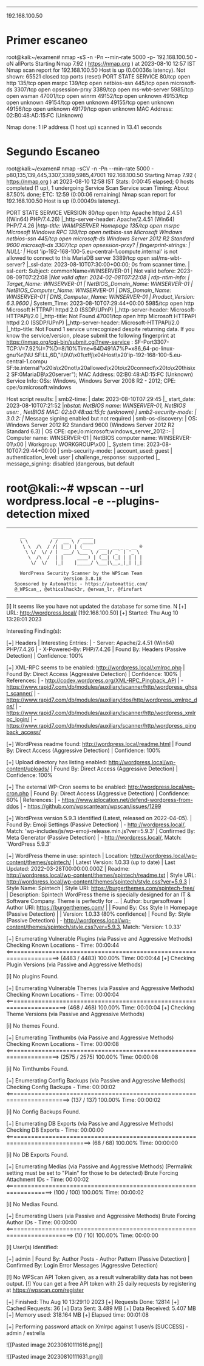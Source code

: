 ------------------

192.168.100.50

# Primer escaneo
root@kali:~/examen# nmap -sS -n -Pn --min-rate 5000 -p- 192.168.100.50 -oN allPorts
Starting Nmap 7.92 ( https://nmap.org ) at 2023-08-10 12:57 IST
Nmap scan report for 192.168.100.50
Host is up (0.00036s latency).
Not shown: 65521 closed tcp ports (reset)
PORT      STATE SERVICE
80/tcp    open  http
135/tcp   open  msrpc
139/tcp   open  netbios-ssn
445/tcp   open  microsoft-ds
3307/tcp  open  opsession-prxy
3389/tcp  open  ms-wbt-server
5985/tcp  open  wsman
47001/tcp open  winrm
49152/tcp open  unknown
49153/tcp open  unknown
49154/tcp open  unknown
49155/tcp open  unknown
49156/tcp open  unknown
49179/tcp open  unknown
MAC Address: 02:B0:48:AD:15:FC (Unknown)

Nmap done: 1 IP address (1 host up) scanned in 13.41 seconds

# Segundo Escaneo

root@kali:~/examen# nmap -sCV -n -Pn --min-rate 5000 -p80,135,139,445,3307,3389,5985,47001 192.168.100.50
Starting Nmap 7.92 ( https://nmap.org ) at 2023-08-10 12:58 IST
Stats: 0:00:45 elapsed; 0 hosts completed (1 up), 1 undergoing Service Scan
Service scan Timing: About 87.50% done; ETC: 12:59 (0:00:06 remaining)
Nmap scan report for 192.168.100.50
Host is up (0.00049s latency).

PORT      STATE SERVICE            VERSION
80/tcp    open  http               Apache httpd 2.4.51 ((Win64) PHP/7.4.26)
|_http-server-header: Apache/2.4.51 (Win64) PHP/7.4.26
|_http-title: WAMPSERVER Homepage
135/tcp   open  msrpc              Microsoft Windows RPC
139/tcp   open  netbios-ssn        Microsoft Windows netbios-ssn
445/tcp   open  microsoft-ds       Windows Server 2012 R2 Standard 9600 microsoft-ds
3307/tcp  open  opsession-prxy?
| fingerprint-strings: 
|   NULL: 
|_    Host 'ip-192-168-100-5.eu-central-1.compute.internal' is not allowed to connect to this MariaDB server
3389/tcp  open  ssl/ms-wbt-server?
|_ssl-date: 2023-08-10T07:30:00+00:00; 0s from scanner time.
| ssl-cert: Subject: commonName=WINSERVER-01
| Not valid before: 2023-08-09T07:22:08
|_Not valid after:  2024-02-08T07:22:08
| rdp-ntlm-info: 
|   Target_Name: WINSERVER-01
|   NetBIOS_Domain_Name: WINSERVER-01
|   NetBIOS_Computer_Name: WINSERVER-01
|   DNS_Domain_Name: WINSERVER-01
|   DNS_Computer_Name: WINSERVER-01
|   Product_Version: 6.3.9600
|_  System_Time: 2023-08-10T07:29:44+00:00
5985/tcp  open  http               Microsoft HTTPAPI httpd 2.0 (SSDP/UPnP)
|_http-server-header: Microsoft-HTTPAPI/2.0
|_http-title: Not Found
47001/tcp open  http               Microsoft HTTPAPI httpd 2.0 (SSDP/UPnP)
|_http-server-header: Microsoft-HTTPAPI/2.0
|_http-title: Not Found
1 service unrecognized despite returning data. If you know the service/version, please submit the following fingerprint at https://nmap.org/cgi-bin/submit.cgi?new-service :
SF-Port3307-TCP:V=7.92%I=7%D=8/10%Time=64D491A7%P=x86_64-pc-linux-gnu%r(NU
SF:LL,6D,"i\0\0\x01\xffj\x04Host\x20'ip-192-168-100-5\.eu-central-1\.compu
SF:te\.internal'\x20is\x20not\x20allowed\x20to\x20connect\x20to\x20this\x2
SF:0MariaDB\x20server");
MAC Address: 02:B0:48:AD:15:FC (Unknown)
Service Info: OSs: Windows, Windows Server 2008 R2 - 2012; CPE: cpe:/o:microsoft:windows

Host script results:
| smb2-time: 
|   date: 2023-08-10T07:29:45
|_  start_date: 2023-08-10T07:21:52
|_nbstat: NetBIOS name: WINSERVER-01, NetBIOS user: <unknown>, NetBIOS MAC: 02:b0:48:ad:15:fc (unknown)
| smb2-security-mode: 
|   3.0.2: 
|_    Message signing enabled but not required
| smb-os-discovery: 
|   OS: Windows Server 2012 R2 Standard 9600 (Windows Server 2012 R2 Standard 6.3)
|   OS CPE: cpe:/o:microsoft:windows_server_2012::-
|   Computer name: WINSERVER-01
|   NetBIOS computer name: WINSERVER-01\x00
|   Workgroup: WORKGROUP\x00
|_  System time: 2023-08-10T07:29:44+00:00
| smb-security-mode: 
|   account_used: guest
|   authentication_level: user
|   challenge_response: supported
|_  message_signing: disabled (dangerous, but default






# root@kali:~# wpscan --url wordpress.local -e --plugins-detection mixed
_______________________________________________________________
         __          _______   _____
         \ \        / /  __ \ / ____|
          \ \  /\  / /| |__) | (___   ___  __ _ _ __ ®
           \ \/  \/ / |  ___/ \___ \ / __|/ _` | '_ \
            \  /\  /  | |     ____) | (__| (_| | | | |
             \/  \/   |_|    |_____/ \___|\__,_|_| |_|

         WordPress Security Scanner by the WPScan Team
                         Version 3.8.18
       Sponsored by Automattic - https://automattic.com/
       @_WPScan_, @ethicalhack3r, @erwan_lr, @firefart
_______________________________________________________________

[i] It seems like you have not updated the database for some time.
N
[+] URL: http://wordpress.local/ [192.168.100.50]
[+] Started: Thu Aug 10 13:28:01 2023

Interesting Finding(s):

[+] Headers
 | Interesting Entries:
 |  - Server: Apache/2.4.51 (Win64) PHP/7.4.26
 |  - X-Powered-By: PHP/7.4.26
 | Found By: Headers (Passive Detection)
 | Confidence: 100%

[+] XML-RPC seems to be enabled: http://wordpress.local/xmlrpc.php
 | Found By: Direct Access (Aggressive Detection)
 | Confidence: 100%
 | References:
 |  - http://codex.wordpress.org/XML-RPC_Pingback_API
 |  - https://www.rapid7.com/db/modules/auxiliary/scanner/http/wordpress_ghost_scanner/
 |  - https://www.rapid7.com/db/modules/auxiliary/dos/http/wordpress_xmlrpc_dos/
 |  - https://www.rapid7.com/db/modules/auxiliary/scanner/http/wordpress_xmlrpc_login/
 |  - https://www.rapid7.com/db/modules/auxiliary/scanner/http/wordpress_pingback_access/

[+] WordPress readme found: http://wordpress.local/readme.html
 | Found By: Direct Access (Aggressive Detection)
 | Confidence: 100%

[+] Upload directory has listing enabled: http://wordpress.local/wp-content/uploads/
 | Found By: Direct Access (Aggressive Detection)
 | Confidence: 100%

[+] The external WP-Cron seems to be enabled: http://wordpress.local/wp-cron.php
 | Found By: Direct Access (Aggressive Detection)
 | Confidence: 60%
 | References:
 |  - https://www.iplocation.net/defend-wordpress-from-ddos
 |  - https://github.com/wpscanteam/wpscan/issues/1299

[+] WordPress version 5.9.3 identified (Latest, released on 2022-04-05).
 | Found By: Emoji Settings (Passive Detection)
 |  - http://wordpress.local/, Match: 'wp-includes\/js\/wp-emoji-release.min.js?ver=5.9.3'
 | Confirmed By: Meta Generator (Passive Detection)
 |  - http://wordpress.local/, Match: 'WordPress 5.9.3'

[+] WordPress theme in use: spintech
 | Location: http://wordpress.local/wp-content/themes/spintech/
 | Latest Version: 1.0.33 (up to date)
 | Last Updated: 2022-03-28T00:00:00.000Z
 | Readme: http://wordpress.local/wp-content/themes/spintech/readme.txt
 | Style URL: http://wordpress.local/wp-content/themes/spintech/style.css?ver=5.9.3
 | Style Name: Spintech
 | Style URI: https://burgerthemes.com/spintech-free/
 | Description: Spintech WordPress theme is specially designed for an IT & Software Company. Theme is perfectly for ...
 | Author: burgersoftware
 | Author URI: https://burgerthemes.com/
 |
 | Found By: Css Style In Homepage (Passive Detection)
 |
 | Version: 1.0.33 (80% confidence)
 | Found By: Style (Passive Detection)
 |  - http://wordpress.local/wp-content/themes/spintech/style.css?ver=5.9.3, Match: 'Version: 1.0.33'

[+] Enumerating Vulnerable Plugins (via Passive and Aggressive Methods)
 Checking Known Locations - Time: 00:00:44 <=====================================================================> (4483 / 4483) 100.00% Time: 00:00:44
[+] Checking Plugin Versions (via Passive and Aggressive Methods)

[i] No plugins Found.

[+] Enumerating Vulnerable Themes (via Passive and Aggressive Methods)
 Checking Known Locations - Time: 00:00:04 <=======================================================================> (468 / 468) 100.00% Time: 00:00:04
[+] Checking Theme Versions (via Passive and Aggressive Methods)

[i] No themes Found.

[+] Enumerating Timthumbs (via Passive and Aggressive Methods)
 Checking Known Locations - Time: 00:00:08 <=====================================================================> (2575 / 2575) 100.00% Time: 00:00:08

[i] No Timthumbs Found.

[+] Enumerating Config Backups (via Passive and Aggressive Methods)
 Checking Config Backups - Time: 00:00:02 <========================================================================> (137 / 137) 100.00% Time: 00:00:02

[i] No Config Backups Found.

[+] Enumerating DB Exports (via Passive and Aggressive Methods)
 Checking DB Exports - Time: 00:00:00 <==============================================================================> (68 / 68) 100.00% Time: 00:00:00

[i] No DB Exports Found.

[+] Enumerating Medias (via Passive and Aggressive Methods) (Permalink setting must be set to "Plain" for those to be detected)
 Brute Forcing Attachment IDs - Time: 00:00:02 <===================================================================> (100 / 100) 100.00% Time: 00:00:02

[i] No Medias Found.

[+] Enumerating Users (via Passive and Aggressive Methods)
 Brute Forcing Author IDs - Time: 00:00:00 <=========================================================================> (10 / 10) 100.00% Time: 00:00:00

[i] User(s) Identified:

[+] admin
 | Found By: Author Posts - Author Pattern (Passive Detection)
 | Confirmed By: Login Error Messages (Aggressive Detection)

[!] No WPScan API Token given, as a result vulnerability data has not been output.
[!] You can get a free API token with 25 daily requests by registering at https://wpscan.com/register

[+] Finished: Thu Aug 10 13:29:10 2023
[+] Requests Done: 12814
[+] Cached Requests: 36
[+] Data Sent: 3.489 MB
[+] Data Received: 5.407 MB
[+] Memory used: 318.164 MB
[+] Elapsed time: 00:01:08



[+] Performing password attack on Xmlrpc against 1 user/s
[SUCCESS] - admin / estrella                     


![[Pasted image 20230810111616.png]]


![[Pasted image 20230810111631.png]]




